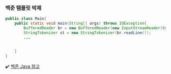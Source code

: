 
### 백준 템플릿 박제

```java
public class Main{
    public static void main(String[] args) throws IOException{
        BufferedReader br = new BufferedReader(new InputStreamReader(System.in));
        StringTokenizer st = new StringTokenizer(br.readLine());
        ...
        
        
    }
}
```

✔️ [백준 Java 참고](https://nahwasa.com/entry/%EC%9E%90%EB%B0%94%EB%A1%9C-%EB%B0%B1%EC%A4%80-%ED%92%80-%EB%95%8C%EC%9D%98-%ED%8C%81-%EB%B0%8F-%EC%A3%BC%EC%9D%98%EC%A0%90-boj-java)
